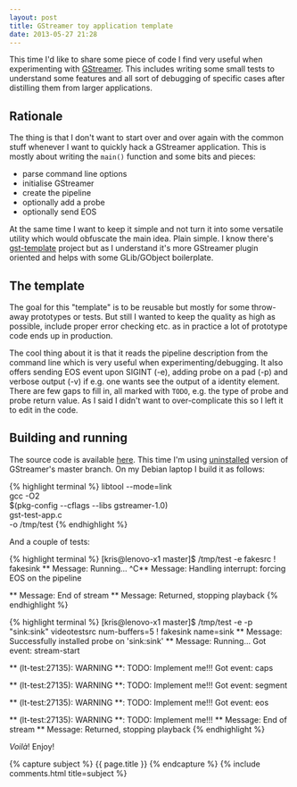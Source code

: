 ```yaml
---
layout: post
title: GStreamer toy application template
date: 2013-05-27 21:28
---
```


This time I'd like to share some piece of code I find very useful when
experimenting with [GStreamer](http://gstreamer.freedesktop.org/). This includes
writing some small tests to understand some features and all sort of debugging
of specific cases after distilling them from larger applications.

## Rationale

The thing is that I don't want to start over and over again with the common
stuff whenever I want to quickly hack a GStreamer application. This is mostly
about writing the `main()` function and some bits and pieces:

* parse command line options
* initialise GStreamer
* create the pipeline
* optionally add a probe
* optionally send EOS

At the same time I want to keep it simple and not turn it into some versatile
utility which would obfuscate the main idea. Plain simple. I know there's
[gst-template](http://cgit.freedesktop.org/gstreamer/gst-template) project but
as I understand it's more GStreamer plugin oriented and helps with some
GLib/GObject boilerplate.

## The template

The goal for this "template" is to be reusable but mostly for some throw-away
prototypes or tests. But still I wanted to keep the quality as high as possible,
include proper error checking etc. as in practice a lot of prototype code ends
up in production.

The cool thing about it is that it reads the pipeline description from the
command line which is very useful when experimenting/debugging. It also offers
sending EOS event upon SIGINT (-e), adding probe on a pad (-p) and verbose
output (-v) if e.g. one wants see the output of a identity element. There are
few gaps to fill in, all marked with `TODO`, e.g. the type of probe and probe
return value. As I said I didn't want to over-complicate this so I left it to
edit in the code.

## Building and running

The source code is available
[here](https://github.com/kkonopko/kriscience/blob/master/gstreamer-app-template/gst-test-app.c). This
time I'm using [uninstalled](http://cgit.freedesktop.org/gstreamer/gstreamer/tree/scripts/create-uninstalled-setup.sh) version of GStreamer's master branch. On my Debian
laptop I build it as follows:

{% highlight terminal %}
libtool --mode=link \
  gcc -O2 \
  $(pkg-config --cflags --libs gstreamer-1.0) \
  gst-test-app.c \
  -o /tmp/test
{% endhighlight %}

And a couple of tests:

{% highlight terminal %}
[kris@lenovo-x1 master]$ /tmp/test -e fakesrc ! fakesink
** Message: Running...
^C** Message: Handling interrupt:  forcing EOS on the pipeline

** Message: End of stream
** Message: Returned, stopping playback
{% endhighlight %}

{% highlight terminal %}
[kris@lenovo-x1 master]$ /tmp/test -e -p "sink:sink" videotestsrc num-buffers=5 ! fakesink name=sink
** Message: Successfully installed probe on 'sink:sink'
** Message: Running...
Got event: stream-start

** (lt-test:27135): WARNING **: TODO: Implement me!!!
Got event: caps

** (lt-test:27135): WARNING **: TODO: Implement me!!!
Got event: segment

** (lt-test:27135): WARNING **: TODO: Implement me!!!
Got event: eos

** (lt-test:27135): WARNING **: TODO: Implement me!!!
** Message: End of stream
** Message: Returned, stopping playback
{% endhighlight %}

_Voilà_! Enjoy!

{% capture subject %}
{{ page.title }}
{% endcapture %}
{% include comments.html title=subject %}
